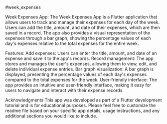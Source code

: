 #week_expenses

Week Expenses App:
The Week Expenses App is a Flutter application that allows users to track and manage their expenses for each day of the week. Users can add the title, amount, and date of their expenses, which are then saved in a record. The app also provides a visual representation of the expenses through a bar graph, showing the percentage values of each day's expenses relative to the total expenses for the entire week.

Features:
Add expenses: Users can enter the title, amount, and date of an expense and save it to the app's records.
Record management: The app stores and manages the user's expenses, allowing them to view, edit, and delete individual expense entries.
Bar graph visualization: A bar graph is displayed, presenting the percentage values of each day's expenses compared to the total expenses for the week.
User-friendly interface: The app provides an intuitive and user-friendly interface, making it easy for users to navigate and interact with their expense records.

Acknowledgments
This app was developed as part of a Flutter development tutorial and is for educational purposes.
Please feel free to customize the readme file based on your specific app details, usage instructions, and any additional sections you would like to include.